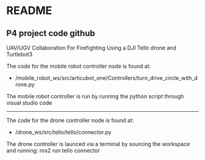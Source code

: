 # README
## P4 project code github

UAV/UGV Collaboration For Firefighting
Using a DJI Tello drone and Turtlebot3

The code for the mobile robot controller node is found at:
*   /mobile_robot_ws/src/articubot_one/Controllers/turn_drive_circle_with_drone.py

The mobile robot controller is run by running the python script through visual studio code

---
The code for the drone controller node is found at:
*   /drone_ws/src/tello/tello/connector.py

The drone controller is launced via a terminal by sourcing the workspace and running:
  ros2 run tello connector

